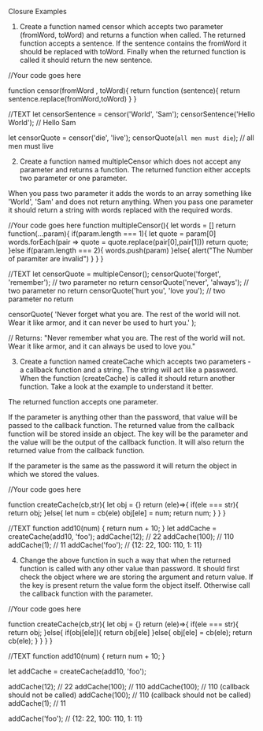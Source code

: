 Closure Examples

1. Create a function named censor which accepts two parameter (fromWord, toWord) and returns a function when called.
The returned function accepts a sentence. If the sentence contains the fromWord it should be replaced with toWord. Finally when the returned function is called it should return the new sentence.

//Your code goes here

function censor(fromWord , toWord){
   return function (sentence){
        return sentence.replace(fromWord,toWord)
   } 
}

//TEXT
let censorSentence = censor('World', 'Sam');
censorSentence('Hello World'); // Hello Sam

let censorQuote = censor('die', 'live');
censorQuote(`all men must die`); // all men must live



2. Create a function named multipleCensor which does not accept any parameter and returns a function.
The returned function either accepts two parameter or one parameter.

When you pass two parameter it adds the words to an array something like 'World', 'Sam' and does not return anything.
When you pass one parameter it should return a string with words replaced with the required words.

//Your code goes here
function multipleCensor(){
    let words = []
    return function(...param){
        if(param.length === 1){
        let quote = param[0]
         words.forEach(pair => quote = quote.replace(pair[0],pair[1]))
         return quote;
    }else if(param.length === 2){
           words.push(param) 
    }else{
      alert("The Number of paramiter are invalid")
    }
}
}

//TEXT
let censorQuote = multipleCensor();
censorQuote('forget', 'remember'); // two parameter no return
censorQuote('never', 'always'); // two parameter no return
censorQuote('hurt you', 'love you'); // two parameter no return

censorQuote(
  'Never forget what you are. The rest of the world will not. Wear it like armor, and it can never be used to hurt you.'
);

// Returns: "Never remember what you are. The rest of the world will not. Wear it like armor, and it can always be used to love you."



3. Create a function named createCache which accepts two parameters - a callback function and a string. The string will act like a password. When the function (createCache) is called it should return another function. Take a look at the example to understand it better.

The returned function accepts one parameter.

If the parameter is anything other than the password, that value will be passed to the callback function. The returned value from the callback function will be stored inside an object. The key will be the parameter and the value will be the output of the callback function. It will 
also return the returned value from the callback function.

If the parameter is the same as the password it will return the object in which we stored the values.

//Your code goes here

 function createCache(cb,str){
    let obj = {}
return  (ele)=>{
  if(ele === str){
    return obj;
  }else{
   let num = cb(ele)
   obj[ele] = num;
      return num;
  }
}
}

//TEXT
function add10(num) {
  return num + 10;
}
let addCache = createCache(add10, 'foo');
addCache(12); // 22
addCache(100); // 110
addCache(1); // 11
addCache('foo'); // {12: 22, 100: 110, 1: 11}


4. Change the above function in such a way that when the returned function is called with any other value than password. It should first check the object where we are storing the argument and return value. If the key is present return the value form the object itself. Otherwise call the callback function with the parameter.

//Your code goes here

function createCache(cb,str){
    let obj = {}
return  (ele)=>{
  if(ele === str){
    return obj;
  }else{
      if(obj[ele]){
       return obj[ele]
      }else{
          obj[ele] = cb(ele);
          return cb(ele);
      }
      }
  }
}

//TEXT
function add10(num) {
  return num + 10;
}

let addCache = createCache(add10, 'foo');

addCache(12); // 22
addCache(100); // 110
addCache(100); // 110 (callback should not be called)
addCache(100); // 110 (callback should not be called)
addCache(1); // 11

addCache('foo'); // {12: 22, 100: 110, 1: 11}